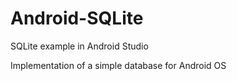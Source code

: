 # Android-SQLite
SQLite example in Android Studio

Implementation of a simple database for Android OS
